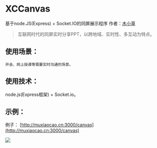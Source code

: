 # XCCanvas

基于node.JS(Express) + Socket.IO的同屏展示程序
作者：[木小草](http:www.muxiaocao.cn)

> 互联网时代的同屏实时分享PPT，以跨地域、实时性、多互动为特点。 

## 使用场景：
	
	开会、网上授课等需要实时沟通的场景。

## 使用技术：

  node.js(Express框架) + Socket.io。
  
## 示例：

  例子：
  [http://muxiaocao.cn:3000/canvas](http://muxiaocao.cn:3000/canvas)
  
  ![](http://muxiaocao01.oss-cn-shenzhen.aliyuncs.com/github/github_xccanvas.png)
